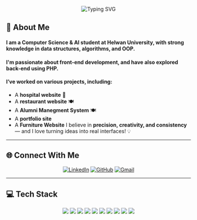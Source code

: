 <p align="center">
  <img src="https://readme-typing-svg.herokuapp.com?font=Fira+Code&size=22&duration=3000&pause=500&color=A020F0&center=true&width=600&lines=Welcome+to+My+GitHub+|+Aliaa+Mohamed" alt="Typing SVG">
</p>


## 💫 About Me

#### I am a **Computer Science & AI student at Helwan University**, with strong knowledge in **data structures, algorithms, and OOP**.  
#### I'm passionate about **front-end development**, and have also explored **back-end using PHP**.  
#### I’ve worked on various **projects**, including:  
- A **hospital website** 🏥  
- A **restaurant website** 🍽️  
- A **Alumni Manegment System** 🍽️
- A **portfolio site** 
- A **Furniture Website**
I believe in **precision, creativity, and consistency** — and I love turning ideas into real interfaces! 💡

---

## 🌐 Connect With Me

<p align="center">
  <a href="https://linkedin.com/in/aliaa-mohamed"><img src="https://img.shields.io/badge/LinkedIn-%230077B5.svg?style=for-the-badge&logo=linkedin&logoColor=white" alt="LinkedIn"></a>
  <a href="https://github.com/Aliaa-mohamed47"><img src="https://img.shields.io/badge/GitHub-%23121011.svg?style=for-the-badge&logo=github&logoColor=white" alt="GitHub"></a>
  <a href="mailto:aliaamohamed472005@gmail.com"><img src="https://img.shields.io/badge/Gmail-D14836?style=for-the-badge&logo=gmail&logoColor=white" alt="Gmail"></a>
</p>

---

## 💻 Tech Stack

<p align="center">
  <img src="https://img.shields.io/badge/C-%2300599C.svg?style=for-the-badge&logo=c&logoColor=white">
  <img src="https://img.shields.io/badge/C++-%2300599C.svg?style=for-the-badge&logo=c%2B%2B&logoColor=white">
  <img src="https://img.shields.io/badge/JavaScript-%23323330.svg?style=for-the-badge&logo=javascript&logoColor=%23F7DF1E">
  <img src="https://img.shields.io/badge/HTML5-%23E34F26.svg?style=for-the-badge&logo=html5&logoColor=white">
  <img src="https://img.shields.io/badge/CSS3-%231572B6.svg?style=for-the-badge&logo=css3&logoColor=white">
  <img src="https://img.shields.io/badge/PHP-%23777BB4.svg?style=for-the-badge&logo=php&logoColor=white">
  <img src="https://img.shields.io/badge/Bootstrap-%23563D7C.svg?style=for-the-badge&logo=bootstrap&logoColor=white">
  <img src="https://img.shields.io/badge/Git-%23F05033.svg?style=for-the-badge&logo=git&logoColor=white">
  <img src="https://img.shields.io/badge/GitHub-%23121011.svg?style=for-the-badge&logo=github&logoColor=white">
  <img src="https://img.shields.io/badge/Canva-%2300C4CC.svg?style=for-the-badge&logo=canva&logoColor=white">
</p>
